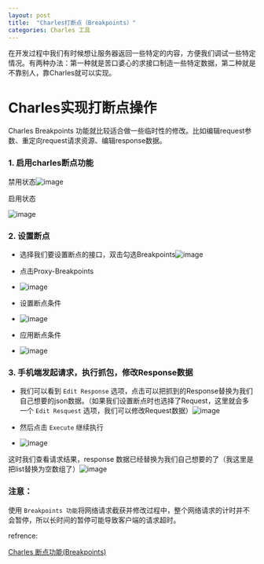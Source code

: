 ```yaml
---
layout: post
title:  "Charles打断点（Breakpoints）"
categories: Charles 工具
---
```

在开发过程中我们有时候想让服务器返回一些特定的内容，方便我们调试一些特定情况。有两种办法：第一种就是苦口婆心的求接口制造一些特定数据，第二种就是不靠别人，靠Charles就可以实现。

# Charles实现打断点操作
Charles Breakpoints 功能就比较适合做一些临时性的修改。比如编辑request参数、重定向request请求资源、编辑response数据。

### 1\. 启用charles断点功能

禁用状态![image](https://upload-images.jianshu.io/upload_images/18406403-52a98ab6a3749e8f.image?imageMogr2/auto-orient/strip%7CimageView2/2/w/1240)

启用状态

![image](https://upload-images.jianshu.io/upload_images/18406403-8462137f9a4e8c8b.image?imageMogr2/auto-orient/strip%7CimageView2/2/w/1240)

### 2\. 设置断点

*   选择我们要设置断点的接口，双击勾选Breakpoints![image](https://upload-images.jianshu.io/upload_images/18406403-ef252ea688002c27.image?imageMogr2/auto-orient/strip%7CimageView2/2/w/1240)

*   点击Proxy-Breakpoints

*   ![image](https://upload-images.jianshu.io/upload_images/18406403-48129f378f2d1016.image?imageMogr2/auto-orient/strip%7CimageView2/2/w/1240)

*   设置断点条件

*   ![image](https://upload-images.jianshu.io/upload_images/18406403-021aab2fe8d5af4f.image?imageMogr2/auto-orient/strip%7CimageView2/2/w/1240)

*   应用断点条件

*   ![image](https://upload-images.jianshu.io/upload_images/18406403-f5bc52928ccb1851.image?imageMogr2/auto-orient/strip%7CimageView2/2/w/1240)

### 3\. 手机端发起请求，执行抓包，修改Response数据

*   我们可以看到 `Edit Response` 选项，点击可以把抓到的Response替换为我们自己想要的json数据。（如果我们设置断点时也选择了Request，这里就会多一个 `Edit Resquest` 选项，我们可以修改Request数据）![image](https://upload-images.jianshu.io/upload_images/18406403-206da8f6cbc5ba68.image?imageMogr2/auto-orient/strip%7CimageView2/2/w/1240)

*   然后点击 `Execute` 继续执行

*   ![image](https://upload-images.jianshu.io/upload_images/18406403-b49590cd2ce6fe21.image?imageMogr2/auto-orient/strip%7CimageView2/2/w/1240)

这时我们查看请求结果，response 数据已经替换为我们自己想要的了（我这里是把list替换为空数组了）![image](https://upload-images.jianshu.io/upload_images/18406403-28f19136532d4241.image?imageMogr2/auto-orient/strip%7CimageView2/2/w/1240)

### 注意：

使用 `Breakpoints 功能`将网络请求截获并修改过程中，整个网络请求的计时并不会暂停，所以长时间的暂停可能导致客户端的请求超时。

refrence:

[Charles 断点功能(Breakpoints)](https://juejin.cn/post/6857777989829984264)